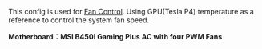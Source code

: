 This config is used for [Fan Control](https://github.com/Rem0o/FanControl.Releases).
Using GPU(Tesla P4) temperature as a reference to control the system fan speed.

**Motherboard：MSI B450I Gaming Plus AC with four PWM Fans**

